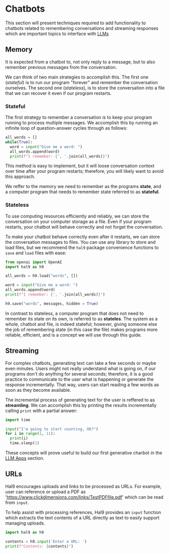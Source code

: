 
# Chatbots

This section will present techniques required to add functionality to chatbots related to remembering conversations and streaming responses which are important topics to interface with [LLMs](../../genai/llm)

## Memory

It is expected from a chatbot to, not only reply to a message, but to also remember previous messages from the conversation.

We can think of two main strategies to accomplish this. The first one (*stateful*) is to run our program "forever" and remember the conversation ourselves. The second one (*stateless*), is to store the conversation into a file that we can recover it even if our program restarts.

### Stateful

The first strategy to remember a conversation is to keep your program running to process multiple messages. We accomplish this by running an infinite loop of question-answer cycles through as follows:

```python
all_words = []
while(True):
  word = input("Give me a word: ")
  all_words.append(word)
  print(f"I remember: {', '.join(all_words)}")
```

This method is easy to implement, but it will loose conversation context over time after your program restarts; therefore, you will likely want to avoid this approach.

We reffer to the memory we need to remember as the programs **state**, and a computer program that needs to remember state referred to as **stateful**.

### Stateless

To use computing resources efficiently and reliably, we can store the conversation on your computer storage as a file. Even if your program restarts, your chatbot will behave correctly and not forget the conversation.

To make your chatbot behave correctly even after it restarts, we can store the conversation messages to files. You can use any library to store and load files, but we recommend the `hal9` package convenience functions to `save` and `load` files with ease:

```python
from openai import OpenAI
import hal9 as h9

all_words = h9.load("words", [])

word = input("Give me a word: ")
all_words.append(word)
print(f"I remember: {', '.join(all_words)}")

h9.save("words", messages, hidden = True)
```

In contrast to stateless, a computer program that does not need to remember its state on its own, is referred to as **stateles**. The system as a whole, chatbot and file, is indeed stateful; however, giving someone else the job of remembering state (in this case the file) makes programs more reliable, efficient, and is a concept we will use through this guide.

## Streaming

For complex chatbots, generating text can take a few seconds or maybe even minutes. Users might not really understand what is going on, if our programs don't do anything for several seconds; therefore, it is a good practice to communicate to the user what is happening or generate the response incrementally. That way, users can start reading a few words as soon as they become available.

The incremental process of generating text for the user is reffered to as **streamling**. We can accomplish this by printing the results incrementally calling `print` with a partial answer:

```python
import time

input("I'm going to start counting, OK?")
for i in range(1, 11):
  print(i)
  time.sleep(1)
```

These concepts will prove useful to build our first generative charbot in the [LLM Apps](../llmapps/intro.md) section.

## URLs

Hal9 encourages uploads and links to be processed as URLs. For example, user can reference or upload a PDF as 'https://www.clickdimensions.com/links/TestPDFfile.pdf' which can be read from `input`.

To help assist with processing references, Hal9 provides an `input` function which extracts the text contents of a URL directly as text to easily support managing uploads.

```python
import hal9 as h9

contents = h9.input('Enter a URL: ')
print(f"Contents: {contents}")
```
